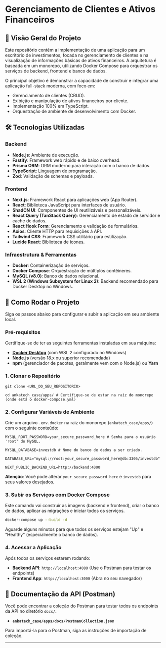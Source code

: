 # Gerenciamento de Clientes e Ativos Financeiros

## 🚀 Visão Geral do Projeto

Este repositório contém a implementação de uma aplicação para um escritório de investimentos, focada no gerenciamento de clientes e na visualização de informações básicas de ativos financeiros. A arquitetura é baseada em um monorepo, utilizando Docker Compose para orquestrar os serviços de backend, frontend e banco de dados.

O principal objetivo é demonstrar a capacidade de construir e integrar uma aplicação full-stack moderna, com foco em:
- Gerenciamento de clientes (CRUD).
- Exibição e manipulação de ativos financeiros por cliente.
- Implementação 100% em TypeScript.
- Orquestração de ambiente de desenvolvimento com Docker.

## 🛠️ Tecnologias Utilizadas

### Backend
- **Node.js**: Ambiente de execução.
- **Fastify**: Framework web rápido e de baixo overhead.
- **Prisma ORM**: ORM moderno para interação com o banco de dados.
- **TypeScript**: Linguagem de programação.
- **Zod**: Validação de schemas e payloads.

### Frontend
- **Next.js**: Framework React para aplicações web (App Router).
- **React**: Biblioteca JavaScript para interfaces de usuário.
- **ShadCN UI**: Componentes de UI reutilizáveis e personalizáveis.
- **React Query (TanStack Query)**: Gerenciamento de estado de servidor e cache de dados.
- **React Hook Form**: Gerenciamento e validação de formulários.
- **Axios**: Cliente HTTP para requisições à API.
- **Tailwind CSS**: Framework CSS utilitário para estilização.
- **Lucide React**: Biblioteca de ícones.

### Infraestrutura & Ferramentas
- **Docker**: Containerização de serviços.
- **Docker Compose**: Orquestração de múltiplos contêineres.
- **MySQL (v8.0)**: Banco de dados relacional.
- **WSL 2 (Windows Subsystem for Linux 2)**: Backend recomendado para Docker Desktop no Windows.

## 🚀 Como Rodar o Projeto

Siga os passos abaixo para configurar e subir a aplicação em seu ambiente local.

### Pré-requisitos

Certifique-se de ter as seguintes ferramentas instaladas em sua máquina:
- [**Docker Desktop**](https://www.docker.com/products/docker-desktop) (com WSL 2 configurado no Windows)
- [**Node.js**](https://nodejs.org/en/download/) (versão 18.x ou superior recomendada)
- **npm** (gerenciador de pacotes, geralmente vem com o Node.js) ou **Yarn**

### 1. Clonar o Repositório

```
git clone <URL_DO_SEU_REPOSITORIO>
```
```
cd ankatech_case/apps/ # Certifique-se de estar na raíz do monorepo (onde está o docker-compose.yml)
```

### 2\. Configurar Variáveis de Ambiente

Crie um arquivo `.env.docker` na raiz do monorepo (`ankatech_case/apps/`) com o seguinte conteúdo:

```
MYSQL_ROOT_PASSWORD=your_secure_password_here # Senha para o usuário 'root' do MySQL. 
```
```
MYSQL_DATABASE=investdb # Nome do banco de dados a ser criado.
```
```
DATABASE_URL="mysql://root:your_secure_password_here@db:3306/investdb"
```
```
NEXT_PUBLIC_BACKEND_URL=http://backend:4000 
```

**Atenção**: Você pode alterar `your_secure_password_here` e `investdb` para seus valores desejados.

### 3\. Subir os Serviços com Docker Compose

Este comando vai construir as imagens (backend e frontend), criar o banco de dados, aplicar as migrações e iniciar todos os serviços.

```bash
docker-compose up --build -d
```

Aguarde alguns minutos para que todos os serviços estejam "Up" e "Healthy" (especialmente o banco de dados).

### 4\. Acessar a Aplicação

Após todos os serviços estarem rodando:

-   **Backend API**: `http://localhost:4000` (Use o Postman para testar os endpoints)
-   **Frontend App**: `http://localhost:3000` (Abra no seu navegador)


🔌 Documentação da API (Postman)
--------------------------------

Você pode encontrar a coleção do Postman para testar todos os endpoints da API no diretório `docs/`.

-   **`ankatech_case/apps/docs/PostmanCollection.json`**

Para importá-la para o Postman, siga as instruções de importação de coleção.

* * * * *
